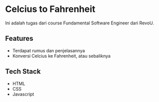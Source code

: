 
# Celcius to Fahrenheit

Ini adalah tugas dari course Fundamental Software Engineer dari RevoU.




## Features

- Terdapat rumus dan penjelasannya
- Konversi Celcius ke Fahrenheit, atau sebaliknya



## Tech Stack

- HTML
- CSS
- Javascript


